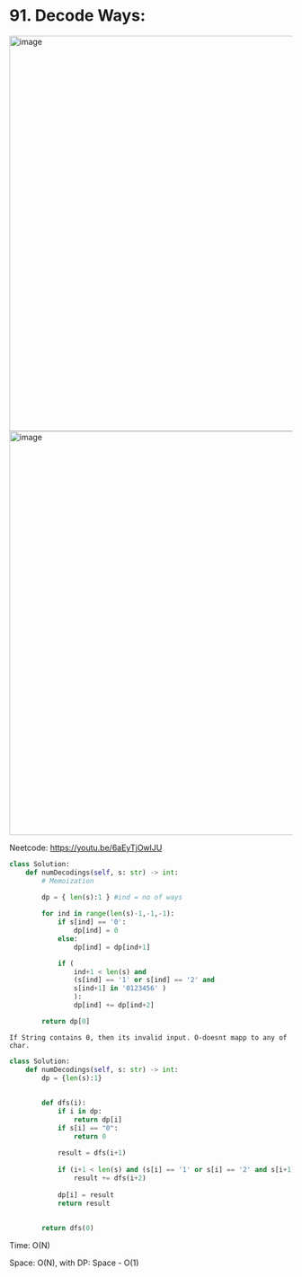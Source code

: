 # 91. Decode Ways:

<img width="704" alt="image" src="https://user-images.githubusercontent.com/35987583/170951940-14b3cbbf-a249-4fc2-9eee-2ea1c20af2a1.png">
<img width="719" alt="image" src="https://user-images.githubusercontent.com/35987583/170951965-49bb5ef1-1447-42d5-9b2f-088242430efa.png">


Neetcode: https://youtu.be/6aEyTjOwlJU

```py
class Solution:
    def numDecodings(self, s: str) -> int:
        # Memoization
        
        dp = { len(s):1 } #ind = no of ways

        for ind in range(len(s)-1,-1,-1):
            if s[ind] == '0':
                dp[ind] = 0
            else:
                dp[ind] = dp[ind+1]

            if (
                ind+1 < len(s) and
                (s[ind] == '1' or s[ind] == '2' and 
                s[ind+1] in '0123456' )
                ):
                dp[ind] += dp[ind+2]

        return dp[0]
```

```
If String contains 0, then its invalid input. O-doesnt mapp to any of char.
```

```python
class Solution:
    def numDecodings(self, s: str) -> int:
        dp = {len(s):1}
        
        
        def dfs(i):
            if i in dp:
                return dp[i]
            if s[i] == "0":
                return 0
            
            result = dfs(i+1)
            
            if (i+1 < len(s) and (s[i] == '1' or s[i] == '2' and s[i+1] in '0123456')):
                result += dfs(i+2)
            
            dp[i] = result
            return result
        
        
        return dfs(0)
```

Time: O(N)

Space: O(N), with DP: Space - O(1)
